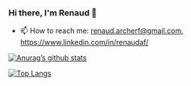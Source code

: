 ### Hi there, I'm Renaud 👋

- 📫 How to reach me: renaud.archerf@gmail.com, https://www.linkedin.com/in/renaudaf/

[![Anurag’s github stats](https://github-readme-stats.vercel.app/api?username=yushi1007)](https://github.com/renaudaf)

[![Top Langs](https://github-readme-stats.vercel.app/api/top-langs/?username=yushi1007&layout=compact)](https://github.com/renaudaf)

